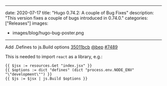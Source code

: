 
---
date: 2020-07-17
title: "Hugo 0.74.2: A couple of Bug Fixes"
description: "This version fixes a couple of bugs introduced in 0.74.0."
categories: ["Releases"]
images:
- images/blog/hugo-bug-poster.png

---

	

Add .Defines to js.Build options [35011bcb](https://github.com/gohugoio/hugo/commit/35011bcb26b6fcfcbd77dc05aa8246ca45b2c2ba) [@bep](https://github.com/bep) [#7489](https://github.com/gohugoio/hugo/issues/7489)

This is needed to import `react` as a library, e.g.:

```
{{ $jsx := resources.Get "index.jsx" }}
{{ $options := dict "defines" (dict "process.env.NODE_ENV" "\"development\"") }}
{{ $js := $jsx | js.Build $options }}
```


